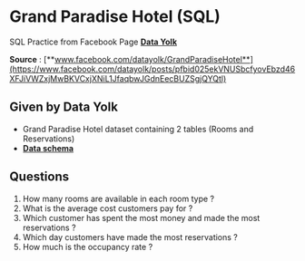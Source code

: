 # Grand Paradise Hotel (SQL)

SQL Practice from Facebook Page [**Data Yolk**](https://www.facebook.com/datayolk)

**Source** : [**www.facebook.com/datayolk/GrandParadiseHotel**](https://www.facebook.com/datayolk/posts/pfbid025ekVNUSbcfyovEbzd46XFJiVWZxjMwBKVCxjXNiL1JfaqbwJGdnEecBUZSgjQYQtl)

## Given by Data Yolk

- Grand Paradise Hotel dataset containing 2 tables (Rooms and Reservations)
- **[Data schema](https://www.facebook.com/photo?fbid=837748338364419&set=pcb.837748451697741)**

## Questions

1. How many rooms are available in each room type ?
2. What is the average cost customers pay for ?
3. Which customer has spent the most money and made the most reservations ?
4. Which day customers have made the most reservations ?
5. How much is the occupancy rate ?
